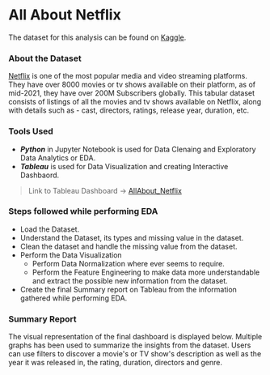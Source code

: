 # All About Netflix

The dataset for this analysis can be found on [Kaggle](https://www.kaggle.com/datasets/shivamb/netflix-shows).

### About the Dataset

[Netflix](https://en.wikipedia.org/wiki/Netflix)  is one of the most popular media and video streaming platforms. They have over 8000 movies or tv shows available on their platform, as of mid-2021, they have over 200M Subscribers globally. This tabular dataset consists of listings of all the movies and tv shows available on Netflix, along with details such as - cast, directors, ratings, release year, duration, etc.

### Tools Used
- _**Python**_ in Jupyter Notebook is used for Data Clenaing and Exploratory Data Analytics or EDA.
- _**Tableau**_ is used for Data Visualization and creating Interactive Dashbaord. 
> Link to Tableau Dashboard -> [AllAbout_Netflix](https://public.tableau.com/app/profile/sakshi.srivastava6044/viz/AllAboutNetflix/AllAboutNetflix)

### Steps followed while performing EDA

-   Load the Dataset.
-   Understand the Dataset, its types and missing value in the dataset.
-   Clean the dataset and handle the missing value from the dataset.
-   Perform the Data Visualization
    -   Perform Data Normalization where ever seems to require.
    -   Perform the Feature Engineering to make data more understandable and extract the possible new information from the dataset.
-   Create the final Summary report on Tableau from the information gathered while performing EDA.

### Summary Report
The visual representation of the final dashboard is displayed below. 
Multiple graphs has been used to summarize the insights from the dataset. Users can use filters to discover a movie's or TV show's description as well as  the year it was released in, the rating, duration, directors and genre. 



